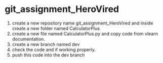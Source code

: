 # git_assignment_HeroVired

1. create a new repository name git_assignment_HeroVired and inside create a new folder named CalculatorPlus
2. create a new file named CalculatorPlus.py and copy code from vlearn documentation.
3. create a new branch named dev
4. check the code and if working properly.
5. push this code into the dev branch
